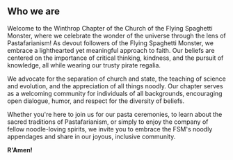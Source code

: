 ## Who we are

Welcome to the Winthrop Chapter of the Church of the Flying Spaghetti Monster, where we celebrate the wonder of the universe through the lens of Pastafarianism! As devout followers of the Flying Spaghetti Monster, we embrace a lighthearted yet meaningful approach to faith. Our beliefs are centered on the importance of critical thinking, kindness, and the pursuit of knowledge, all while wearing our trusty pirate regalia.

We advocate for the separation of church and state, the teaching of science and evolution, and the appreciation of all things noodly. Our chapter serves as a welcoming community for individuals of all backgrounds, encouraging open dialogue, humor, and respect for the diversity of beliefs.

Whether you're here to join us for our pasta ceremonies, to learn about the sacred traditions of Pastafarianism, or simply to enjoy the company of fellow noodle-loving spirits, we invite you to embrace the FSM's noodly appendages and share in our joyous, inclusive community.

**R'Amen!**
